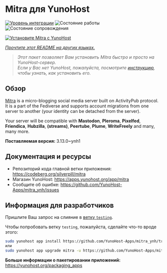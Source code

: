 <!--
Важно: этот README был автоматически сгенерирован <https://github.com/YunoHost/apps/tree/master/tools/readme_generator>
Он НЕ ДОЛЖЕН редактироваться вручную.
-->

# Mitra для YunoHost

[![Уровень интеграции](https://apps.yunohost.org/badge/integration/mitra)](https://ci-apps.yunohost.org/ci/apps/mitra/)
![Состояние работы](https://apps.yunohost.org/badge/state/mitra)
![Состояние сопровождения](https://apps.yunohost.org/badge/maintained/mitra)

[![Установите Mitra с YunoHost](https://install-app.yunohost.org/install-with-yunohost.svg)](https://install-app.yunohost.org/?app=mitra)

*[Прочтите этот README на других языках.](./ALL_README.md)*

> *Этот пакет позволяет Вам установить Mitra быстро и просто на YunoHost-сервер.*  
> *Если у Вас нет YunoHost, пожалуйста, посмотрите [инструкцию](https://yunohost.org/install), чтобы узнать, как установить его.*

## Обзор

[Mitra](https://codeberg.org/silverpill/mitra) is a micro-blogging social media server built on ActivityPub protocol. It is a part of the Fediverse and supports account migrations from one server to another (your identity can be detached from the server).

Your server will be compatible with **Mastodon**, **Pleroma**, **Pixelfed**, **Friendica**, **Hubzilla**, **(streams)**, **Peertube**, **Plume**, **WriteFreely** and many, many more.


**Поставляемая версия:** 3.13.0~ynh1
## Документация и ресурсы

- Репозиторий кода главной ветки приложения: <https://codeberg.org/silverpill/mitra>
- Магазин YunoHost: <https://apps.yunohost.org/app/mitra>
- Сообщите об ошибке: <https://github.com/YunoHost-Apps/mitra_ynh/issues>

## Информация для разработчиков

Пришлите Ваш запрос на слияние в [ветку `testing`](https://github.com/YunoHost-Apps/mitra_ynh/tree/testing).

Чтобы попробовать ветку `testing`, пожалуйста, сделайте что-то вроде этого:

```bash
sudo yunohost app install https://github.com/YunoHost-Apps/mitra_ynh/tree/testing --debug
или
sudo yunohost app upgrade mitra -u https://github.com/YunoHost-Apps/mitra_ynh/tree/testing --debug
```

**Больше информации о пакетировании приложений:** <https://yunohost.org/packaging_apps>

